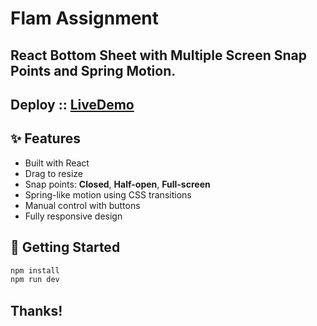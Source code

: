 # Flam Assignment

## React Bottom Sheet with Multiple Screen Snap Points and Spring Motion.

## Deploy :: [LiveDemo](https://flame-assignment-bay.vercel.app/)

## ✨ Features

- Built with React
- Drag to resize
- Snap points: **Closed**, **Half-open**, **Full-screen**
- Spring-like motion using CSS transitions
- Manual control with buttons
- Fully responsive design

## 🚀 Getting Started

```bash
npm install
npm run dev
```

## Thanks!
